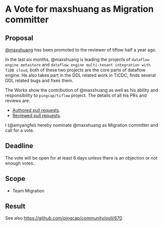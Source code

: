 # A Vote for maxshuang as Migration committer

## Proposal

[@maxshuang](https://github.com/maxshuang) has been promoted to the reviewer of tiflow half a year ago.

In the last six months, @maxshuang is leading the projects of `dataflow engine metastore` and `dataflow engine multi-tenant integration with TiDB cloud`, both of these two projects are the core parts of dataflow engine. He also takes part in the DDL related work in TiCDC, finds several DDL related bugs and fixes them.

The Works show the contribution of @maxshuang as well as his ability and responsibility to `pingcap/tiflow` project. The details of all his PRs and reviews are:

* [Authored pull requests](https://github.com/pingcap/tiflow/pulls?q=is%3Apr+is%3Aclosed+author%3Amaxshuang).
* [Reviewed pull requests](https://github.com/pingcap/tiflow/pulls?q=is%3Apr+reviewed-by%3Amaxshuang).

I (@amyangfei) hereby nominate @maxshuang as Migration committer and call for a vote.

## Deadline

The vote will be open for at least 6 days unless there is an objection or not enough votes.

## Scope

* Team Migration

## Result


See also https://github.com/pingcap/community/pull/670.
